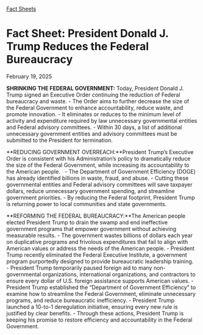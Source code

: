 [Fact Sheets](https://www.whitehouse.gov/fact-sheets/)

# 					Fact Sheet: President Donald J. Trump Reduces the Federal Bureaucracy				

February 19, 2025

**SHRINKING THE FEDERAL GOVERNMENT:** Today, President Donald J. Trump signed an Executive Order continuing the reduction of Federal bureaucracy and waste.
    - The Order aims to further decrease the size of the Federal Government to enhance accountability, reduce waste, and promote innovation.
    - It eliminates or reduces to the minimum level of activity and expenditure required by law unnecessary governmental entities and Federal advisory committees.
    - Within 30 days, a list of additional unnecessary government entities and advisory committees must be submitted to the President for termination.

**REDUCING GOVERNMENT OVERREACH:**President Trump’s Executive Order is consistent with his Administration’s policy to dramatically reduce the size of the Federal Government, while increasing its accountability to the American people.  
    - The Department of Government Efficiency (DOGE) has already identified billions in waste, fraud, and abuse.
    - Cutting these governmental entities and Federal advisory committees will save taxpayer dollars, reduce unnecessary government spending, and streamline government priorities.
    - By reducing the Federal footprint, President Trump is returning power to local communities and state governments.

**REFORMING THE FEDERAL BUREAUCRACY:**The American people elected President Trump to drain the swamp and end ineffective government programs that empower government without achieving measurable results.
    - The government wastes billions of dollars each year on duplicative programs and frivolous expenditures that fail to align with American values or address the needs of the American people.
    - President Trump recently eliminated the Federal Executive Institute, a government program purportedly designed to provide bureaucratic leadership training.  
    - President Trump temporarily paused foreign aid to many non-governmental organizations, international organizations, and contractors to ensure every dollar of U.S. foreign assistance supports American values.
    - President Trump established the “Department of Government Efficiency” to examine how to streamline the Federal Government, eliminate unnecessary programs, and reduce bureaucratic inefficiency.
    - President Trump launched a 10-to-1 deregulation initiative, ensuring every new rule is justified by clear benefits.
    - Through these actions, President Trump is keeping his promise to restore efficiency and accountability in the Federal Government.
